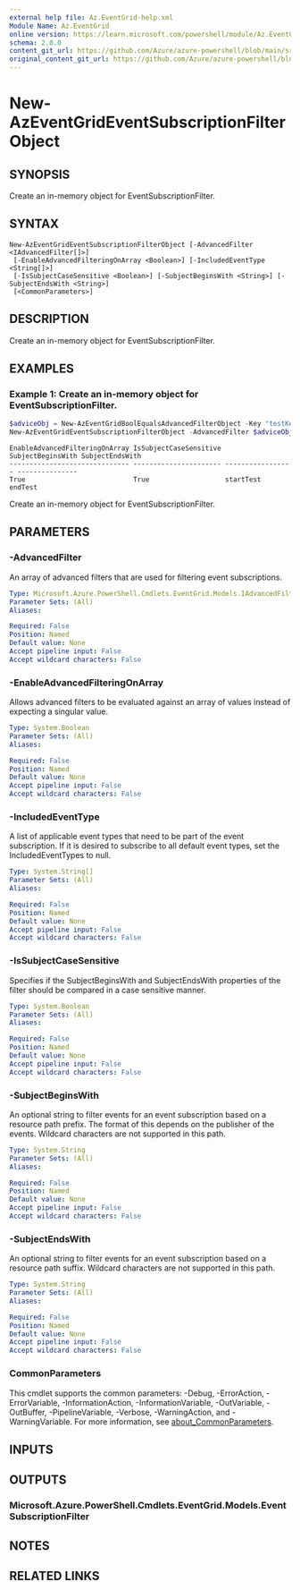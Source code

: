 ```yaml
---
external help file: Az.EventGrid-help.xml
Module Name: Az.EventGrid
online version: https://learn.microsoft.com/powershell/module/Az.EventGrid/new-azeventgrideventsubscriptionfilterobject
schema: 2.0.0
content_git_url: https://github.com/Azure/azure-powershell/blob/main/src/EventGrid/EventGrid/help/New-AzEventGridEventSubscriptionFilterObject.md
original_content_git_url: https://github.com/Azure/azure-powershell/blob/main/src/EventGrid/EventGrid/help/New-AzEventGridEventSubscriptionFilterObject.md
---
```


# New-AzEventGridEventSubscriptionFilterObject

## SYNOPSIS
Create an in-memory object for EventSubscriptionFilter.

## SYNTAX

```
New-AzEventGridEventSubscriptionFilterObject [-AdvancedFilter <IAdvancedFilter[]>]
 [-EnableAdvancedFilteringOnArray <Boolean>] [-IncludedEventType <String[]>]
 [-IsSubjectCaseSensitive <Boolean>] [-SubjectBeginsWith <String>] [-SubjectEndsWith <String>]
 [<CommonParameters>]
```

## DESCRIPTION
Create an in-memory object for EventSubscriptionFilter.

## EXAMPLES

### Example 1: Create an in-memory object for EventSubscriptionFilter.
```powershell
$adviceObj = New-AzEventGridBoolEqualsAdvancedFilterObject -Key "testKey" -Value:$true
New-AzEventGridEventSubscriptionFilterObject -AdvancedFilter $adviceObj -EnableAdvancedFilteringOnArray:$true -IncludedEventType "test" -IsSubjectCaseSensitive:$true -SubjectBeginsWith "startTest" -SubjectEndsWith "endTest"
```

```output
EnableAdvancedFilteringOnArray IsSubjectCaseSensitive SubjectBeginsWith SubjectEndsWith
------------------------------ ---------------------- ----------------- ---------------
True                           True                   startTest         endTest
```

Create an in-memory object for EventSubscriptionFilter.

## PARAMETERS

### -AdvancedFilter
An array of advanced filters that are used for filtering event subscriptions.

```yaml
Type: Microsoft.Azure.PowerShell.Cmdlets.EventGrid.Models.IAdvancedFilter[]
Parameter Sets: (All)
Aliases:

Required: False
Position: Named
Default value: None
Accept pipeline input: False
Accept wildcard characters: False
```

### -EnableAdvancedFilteringOnArray
Allows advanced filters to be evaluated against an array of values instead of expecting a singular value.

```yaml
Type: System.Boolean
Parameter Sets: (All)
Aliases:

Required: False
Position: Named
Default value: None
Accept pipeline input: False
Accept wildcard characters: False
```

### -IncludedEventType
A list of applicable event types that need to be part of the event subscription.
If it is desired to subscribe to all default event types, set the IncludedEventTypes to null.

```yaml
Type: System.String[]
Parameter Sets: (All)
Aliases:

Required: False
Position: Named
Default value: None
Accept pipeline input: False
Accept wildcard characters: False
```

### -IsSubjectCaseSensitive
Specifies if the SubjectBeginsWith and SubjectEndsWith properties of the filter
        should be compared in a case sensitive manner.

```yaml
Type: System.Boolean
Parameter Sets: (All)
Aliases:

Required: False
Position: Named
Default value: None
Accept pipeline input: False
Accept wildcard characters: False
```

### -SubjectBeginsWith
An optional string to filter events for an event subscription based on a resource path prefix.
        The format of this depends on the publisher of the events.
        Wildcard characters are not supported in this path.

```yaml
Type: System.String
Parameter Sets: (All)
Aliases:

Required: False
Position: Named
Default value: None
Accept pipeline input: False
Accept wildcard characters: False
```

### -SubjectEndsWith
An optional string to filter events for an event subscription based on a resource path suffix.
        Wildcard characters are not supported in this path.

```yaml
Type: System.String
Parameter Sets: (All)
Aliases:

Required: False
Position: Named
Default value: None
Accept pipeline input: False
Accept wildcard characters: False
```

### CommonParameters
This cmdlet supports the common parameters: -Debug, -ErrorAction, -ErrorVariable, -InformationAction, -InformationVariable, -OutVariable, -OutBuffer, -PipelineVariable, -Verbose, -WarningAction, and -WarningVariable. For more information, see [about_CommonParameters](http://go.microsoft.com/fwlink/?LinkID=113216).

## INPUTS

## OUTPUTS

### Microsoft.Azure.PowerShell.Cmdlets.EventGrid.Models.EventSubscriptionFilter

## NOTES

## RELATED LINKS
